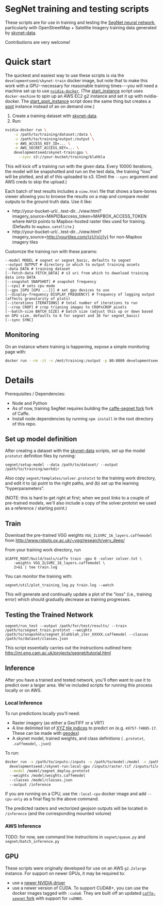 
# SegNet training and testing scripts

These scripts are for use in training and testing the [SegNet neural
network](http://mi.eng.cam.ac.uk/projects/segnet/), particularly with
OpenStreetMap + Satellite Imagery training data generated by
[skynet-data](https://github.com/developmentseed/skynet-data).

Contributions are very welcome!

# Quick start

The quickest and easiest way to use these scripts is via the
`developmentseed/skynet-train` docker image, but note that to make this work
with a GPU--necessary for reasonable training times---you will need a machine
set up to use [`nvidia-docker`](https://github.com/NVIDIA/nvidia-docker).  (The
[start_instance](https://github.com/developmentseed/skynet-train/blob/master/start_instance)
script uses `docker-machine` to spin up an AWS EC2 g2 instance and set it up with
nvidia-docker. The [start_spot_instance](https://github.com/developmentseed/skynet-train/blob/master/start_spot_instance)
script does the same thing but creates a [spot](https://aws.amazon.com/ec2/spot/)
instance instead of an on demand one.)

1. Create a training dataset with [skynet-data](https://github.com/developmentseed/skynet-data).
2. Run:

```sh
nvidia-docker run \
    -v /path/to/training/dataset:/data \
    -v /path/to/training/output:/output \
    -e AWS_ACCESS_KEY_ID=... \
    -e AWS_SECRET_ACCESS_KEY=... \
    developmentseed/skynet-train:gpu \
      --sync s3://your-bucket/training/blahbla
```

This will kick off a training run with the given data. Every 10000 iterations,
the model will be snapshotted and run on the test data, the training "loss"
will be plotted, and all of this uploaded to s3. (Omit the `--sync` argument
and AWS creds to skip the upload.)

Each batch of test results includes a `view.html` file that shows a bare-bones
viewer allowing you to browse the results on a map and compare model outputs to
the ground truth data.  Use it like:
 - http://your-bucket-url/...test-dir.../view.html?imagery_source=MAPID&access_token=MAPBOX_ACCESS_TOKEN where `MAPID` points to Mapbox-hosted raster tiles used for training. (Defaults to `mapbox.satellite`.)
 - http://your-bucket-url/...test-dir.../view.html?imagery_source=http://yourtiles.com/{z}/{x}/{y} for non-Mapbox imagery tiles


Customize the training run with these params:

```
--model MODEL # segnet or segnet_basic, defaults to segnet
--output OUTPUT # directory in which to output training assets
--data DATA # training dataset
[--fetch-data FETCH_DATA] # s3 uri from which to download training data into DATA
[--snapshot SNAPSHOT] # snapshot frequency
[--cpu] # sets cpu mode
[--gpu [GPU [GPU ...]]] # set gpu devices to use
[--display-frequency DISPLAY_FREQUENCY] # frequency of logging output (affects granularity of plots)
[--iterations ITERATIONS] # total number of iterations to run
[--crop CROP] # crop trianing images to CROPxCROP pixels
[--batch-size BATCH_SIZE] # batch size (adjust this up or down based on GPU size. defaults to 6 for segnet and 16 for segnet_basic)
[--sync SYNC]
```

## Monitoring

On an instance where training is happening, expose a simple monitoring page with:

```sh
docker run --rm -it -v /mnt/training:/output -p 80:8080 developmentseed/skynet-monitor
```

# Details

Prerequisites / Dependencies:
 - Node and Python
 - As of now, training SegNet requires building the [caffe-segnet fork](https://github.com/alexgkendall/caffe-segnet) fork of Caffe.
 - Install node dependencies by running `npm install` in the root directory of this repo.

## Set up model definition

After creating a dataset with the [skynet-data](https://github.com/developmentseed/skynet-data)
scripts, set up the model `prototxt` definition files by running:

```
segnet/setup-model --data /path/to/dataset/ --output /path/to/training/workdir
```

Also copy `segnet/templates/solver.prototxt` to the training work directory, and
edit it to (a) point to the right paths, and (b) set up the learning
"hyperparameters".

(NOTE: this is hard to get right at first; when we post links to a couple of
pre-trained models, we'll also include a copy of the solver.prototxt we used as
a reference / starting point.)


## Train

Download the pre-trained VGG weights `VGG_ILSVRC_16_layers.caffemodel` from
http://www.robots.ox.ac.uk/~vgg/research/very_deep/

From your training work directory, run

```
$CAFFE_ROOT/build/tools/caffe train -gpu 0 -solver solver.txt \
    -weights VGG_ILSVRC_16_layers.caffemodel \
    2>&1 | tee train.log
```

You can monitor the training with:

```
segnet/util/plot_training_log.py train.log --watch
```

This will generate and continually update a plot of the "loss" (i.e., training
error) which should gradually decrease as training progresses.

## Testing the Trained Network

```
segnet/run_test --output /path/for/test/results/ --train /path/to/segnet_train.prototxt --weights /path/to/snapshots/segnet_blahblah_iter_XXXXX.caffemodel --classes /path/to/dataset/classes.json
```

This script essentially carries out the instructions outlined here:
http://mi.eng.cam.ac.uk/projects/segnet/tutorial.html

## Inference

After you have a trained and tested network, you'll often want to use it to predict over a larger area. We've included scripts for running this process locally or on AWS.

### Local Inference

To run predictions locally you'll need:
- Raster imagery (as either a GeoTIFF or a VRT)
- A line delimited list of [XYZ tile indices](https://wiki.openstreetmap.org/wiki/Slippy_map_tilenames) to predict on (e.g. `49757-74085-17`. These can be made with [geodex](https://github.com/developmentseed/geodex))
- A skynet model, trained weights, and class definitions ( `.prototxt`, `.caffemodel`, `.json`)

To run:

```sh
docker run -v /path/to/inputs:/inputs -v /path/to/model:/model -v /path/to/output/:/inference \
  developmentseed:/skynet-run:local-gpu /inputs/raster.tif /inputs/tiles.txt \
  --model /model/segnet_deploy.prototxt
  --weights /model/weights.caffemodel
  --classes /model/classes.json
  --output /inference
```

If you are running on a CPU, use the `:local-cpu` docker image and add `--cpu-only` as a final flag to the above command.

The predicted rasters and vectorized geojson outputs will be located in `/inference` (and the corresponding mounted volume)

### AWS Inference

TODO: for now, see command line instructions in `segnet/queue.py` and `segnet/batch_inference.py`

## GPU

These scripts were originally developed for use on an AWS `g2.2xlarge` instance. For support on newer GPUs, it may be required to:
- use a [newer NVIDIA driver](https://github.com/developmentseed/skynet-train/blob/master/user_data.sh#L22)
- use a newer version of CUDA. To support CUDA8+, you can use the docker images tagged with `:cuda8`. They are built off an updated [`caffe-segnet` fork](https://github.com/TimoSaemann/caffe-segnet-cudnn5) with support for `cuDNN5`.
